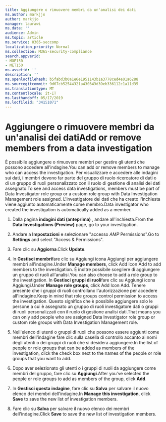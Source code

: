```yaml
---
title: Aggiungere o rimuovere membri da un'analisi dei dati
ms.author: markjjo
author: markjjo
manager: laurawi
ms.date: ''
audience: Admin
ms.topic: article
ms.service: O365-seccomp
localization_priority: Normal
ms.collection: M365-security-compliance
search.appverid:
- MOE150
- MET150
ms.assetid: ''
description: ''
ms.openlocfilehash: b5fabd3b0a1e6e1951143b1a3778ced4e01a6288
ms.sourcegitcommit: 9d67cb52544321a430343d39eb336112c1a11d35
ms.translationtype: MT
ms.contentlocale: it-IT
ms.lasthandoff: 05/17/2019
ms.locfileid: "34151071"
---
```

# <a name="add-or-remove-members-from-a-data-investigation"></a><span data-ttu-id="6de6a-102">Aggiungere o rimuovere membri da un'analisi dei dati</span><span class="sxs-lookup"><span data-stu-id="6de6a-102">Add or remove members from a data investigation</span></span>

<span data-ttu-id="6de6a-103">È possibile aggiungere o rimuovere membri per gestire gli utenti che possono accedere all'indagine.</span><span class="sxs-lookup"><span data-stu-id="6de6a-103">You can add or remove members to manage who can access the investigation.</span></span> <span data-ttu-id="6de6a-104">Per visualizzare e accedere alle indagini sui dati, i membri devono far parte del gruppo di ruolo ricercatore di dati o di un gruppo di ruoli personalizzato con il ruolo di gestione di analisi dei dati assegnato.</span><span class="sxs-lookup"><span data-stu-id="6de6a-104">To see and access data investigations, members must be part of Data Investigator role group or a custom role group with Data Investigation Management role assigned.</span></span> <span data-ttu-id="6de6a-105">L'investigatore dei dati che ha creato l'inchiesta viene aggiunto automaticamente come membro.</span><span class="sxs-lookup"><span data-stu-id="6de6a-105">Data investigator who created the investigation is automatically added as a member.</span></span>

1. <span data-ttu-id="6de6a-106">Dalla pagina **indagini dati (anteprima)** , andare all'inchiesta.</span><span class="sxs-lookup"><span data-stu-id="6de6a-106">From the **Data Investigations (Preview)** page, go to your investigation.</span></span>

2. <span data-ttu-id="6de6a-107">Andare a **Impostazioni** e selezionare "accesso _AMP_ Permissions".</span><span class="sxs-lookup"><span data-stu-id="6de6a-107">Go to **Settings** and select "Access & Permissions".</span></span>
 
3. <span data-ttu-id="6de6a-108">Fare clic su **Aggiorna**.</span><span class="sxs-lookup"><span data-stu-id="6de6a-108">Click **Update**.</span></span>
 
4. <span data-ttu-id="6de6a-109">In **Gestisci membri**fare clic su Aggiungi icona Aggiungi per aggiungere membri all'indagine.</span><span class="sxs-lookup"><span data-stu-id="6de6a-109">Under **Manage members**, click Add Icon Add to add members to the investigation.</span></span> <span data-ttu-id="6de6a-110">È inoltre possibile scegliere di aggiungere un gruppo di ruoli all'analisi.</span><span class="sxs-lookup"><span data-stu-id="6de6a-110">You can also choose to add a role group to the investigation.</span></span> <span data-ttu-id="6de6a-111">In **Gestisci gruppi di ruoli**fare clic su Aggiungi icona Aggiungi.</span><span class="sxs-lookup"><span data-stu-id="6de6a-111">Under **Manage role groups**, click Add Icon Add.</span></span> 
     <span data-ttu-id="6de6a-112">Tenere presente che i gruppi di ruoli controllano l'autorizzazione per accedere all'indagine.</span><span class="sxs-lookup"><span data-stu-id="6de6a-112">Keep in mind that role groups control permission to access the investigation.</span></span> <span data-ttu-id="6de6a-113">Questo significa che è possibile aggiungere solo le persone a cui è assegnato un gruppo di ruoli investigatore dati o gruppi di ruoli personalizzati con il ruolo di gestione analisi dati.</span><span class="sxs-lookup"><span data-stu-id="6de6a-113">That means you can only add people who are assigned Data Investigator role group or custom role groups with Data Investigation Management role.</span></span>
 
5. <span data-ttu-id="6de6a-114">Nell'elenco di utenti o gruppi di ruoli che possono essere aggiunti come membri dell'indagine fare clic sulla casella di controllo accanto ai nomi degli utenti o dei gruppi di ruoli che si desidera aggiungere.</span><span class="sxs-lookup"><span data-stu-id="6de6a-114">In the list of people or role groups that can be added as members of the investigation, click the check box next to the names of the people or role groups that you want to add.</span></span>

6. <span data-ttu-id="6de6a-115">Dopo aver selezionato gli utenti o i gruppi di ruoli da aggiungere come membri del gruppo, fare clic su **Aggiungi**.</span><span class="sxs-lookup"><span data-stu-id="6de6a-115">After you've selected the people or role groups to add as members of the group, click **Add**.</span></span>

7. <span data-ttu-id="6de6a-116">In **Gestisci questa indagine**, fare clic su **Salva** per salvare il nuovo elenco dei membri dell'indagine.</span><span class="sxs-lookup"><span data-stu-id="6de6a-116">In **Manage this investigation**, click **Save** to save the new list of investigation members.</span></span>

8. <span data-ttu-id="6de6a-117">Fare clic su **Salva** per salvare il nuovo elenco dei membri dell'indagine.</span><span class="sxs-lookup"><span data-stu-id="6de6a-117">Click **Save** to save the new list of investigation members.</span></span>
